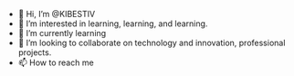 - 👋 Hi, I’m @KIBESTIV
- 👀 I’m interested in learning, learning, and learning.
- 🌱 I’m currently learning 
- 💞️ I’m looking to collaborate on technology and innovation, professional projects.
- 📫 How to reach me  

<!---
KIBESTIV/KIBESTIV is a ✨ special ✨ repository because its `README.md` (this file) appears on your GitHub profile.
You can click the Preview link to take a look at your changes.
--->
